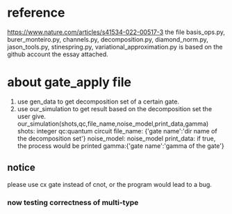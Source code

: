 # reference
https://www.nature.com/articles/s41534-022-00517-3
the file basis_ops.py, burer_monteiro.py, channels.py, decomposition.py, diamond_norm.py, jason_tools.py, stinespring.py, variational_approximation.py is based on the github account the essay attached.

# about gate_apply file
1. use gen_data to get decomposition set of a certain gate.
2. use our_simulation to get result based on the decomposition set the user give.
  our_simulation(shots,qc,file_name,noise_model,print_data,gamma)
  shots: integer
  qc:quantum circuit
  file_name: {'gate name':'dir name of the decomposition set'}
  noise_model: noise_model
  print_data: if true, the process would be printed
  gamma:{'gate name':'gamma of the gate'}

## notice
please use cx gate instead of cnot, or the program would lead to a bug.

### now testing correctness of multi-type
